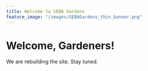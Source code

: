 ```yaml
---
title: Welcome to SEBA Gardens
feature_image: "/images/SEBAGardens_thin_banner.png"
---
```


# Welcome, Gardeners!

We are rebuilding the site. Stay tuned.
